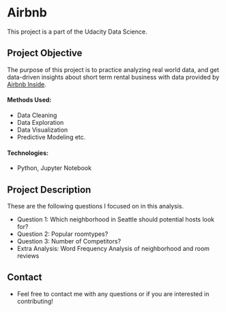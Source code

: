 # Airbnb

This project is a part of the Udacity Data Science.


## Project Objective
The purpose of this project is to practice analyzing real world data, and get data-driven insights about short term rental business with data provided by [Airbnb Inside](https://www.kaggle.com/datasets/airbnb/seattle?datasetId=393&sortBy=voteCount).

#### Methods Used:
* Data Cleaning
* Data Exploration
* Data Visualization
* Predictive Modeling etc.

#### Technologies:
* Python, Jupyter Notebook

## Project Description
These are the following questions I focused on in this analysis. 
* Question 1: Which neighborhood in Seattle should potential hosts look for?
* Question 2: Popular roomtypes?
* Question 3: Number of Competitors?
* Extra Analysis: Word Frequency Analysis of neighborhood and room reviews

## Contact
* Feel free to contact me with any questions or if you are interested in contributing!
